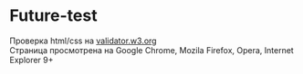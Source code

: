 # Future-test
<p>Проверка html/css на <a href="https://validator.w3.org">validator.w3.org</a><br>
Страница просмотрена на Google Chrome, Mozila Firefox, Opera, Internet Explorer 9+</p>
